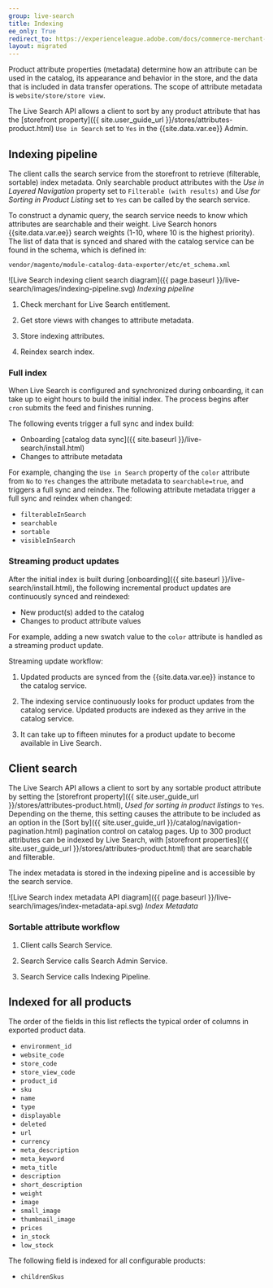 ```yaml
---
group: live-search
title: Indexing
ee_only: True
redirect_to: https://experienceleague.adobe.com/docs/commerce-merchant-services/live-search/live-search-admin/indexing.html
layout: migrated
---
```


Product attribute properties (metadata) determine how an attribute can be used in the catalog, its appearance and behavior in the store, and the data that is included in data transfer operations. The scope of attribute metadata is `website/store/store view`.

The Live Search API allows a client to sort by any product attribute that has the [storefront property]({{ site.user_guide_url }}/stores/attributes-product.html) `Use in Search` set to `Yes` in the {{site.data.var.ee}} Admin.

## Indexing pipeline

The client calls the search service from the storefront to retrieve (filterable, sortable) index metadata. Only searchable product attributes with the _Use in Layered Navigation_ property set to `Filterable (with results)` and _Use for Sorting in Product Listing_ set to `Yes` can be called by the search service.

To construct a dynamic query, the search service needs to know which attributes are searchable and their weight. Live Search honors {{site.data.var.ee}} search weights (1-10, where 10 is the highest priority). The list of data that is synced and shared with the catalog service can be found in the schema, which is defined in:

`vendor/magento/module-catalog-data-exporter/etc/et_schema.xml`

![Live Search indexing client search diagram]({{ page.baseurl }}/live-search/images/indexing-pipeline.svg)
_Indexing pipeline_

1. Check merchant for Live Search entitlement.

1. Get store views with changes to attribute metadata.

1. Store indexing attributes.

1. Reindex search index.

### Full index

When Live Search is configured and synchronized during onboarding, it can take up to eight hours to build the initial index. The process begins after `cron` submits the feed and finishes running.

The following events trigger a full sync and index build:

-  Onboarding [catalog data sync]({{ site.baseurl }}/live-search/install.html)
-  Changes to attribute metadata

For example, changing the `Use in Search` property of the `color` attribute from `No` to `Yes` changes the attribute metadata to `searchable=true`, and triggers a full sync and reindex. The following attribute metadata trigger a full sync and reindex when changed:

-  `filterableInSearch`
-  `searchable`
-  `sortable`
-  `visibleInSearch`

### Streaming product updates

After the initial index is built during [onboarding]({{ site.baseurl }}/live-search/install.html), the following incremental product updates are continuously synced and reindexed:

-  New product(s) added to the catalog
-  Changes to product attribute values

For example, adding a new swatch value to the `color` attribute is handled as a streaming product update.

Streaming update workflow:

1. Updated products are synced from the {{site.data.var.ee}} instance to the catalog service.

1. The indexing service continuously looks for product updates from the catalog service. Updated products are indexed as they arrive in the catalog service.

1. It can take up to fifteen minutes for a product update to become available in Live Search.

## Client search

The Live Search API allows a client to sort by any sortable product attribute by setting the [storefront property]({{ site.user_guide_url }}/stores/attributes-product.html), _Used for sorting in product listings_ to `Yes`. Depending on the theme, this setting causes the attribute to be included as an option in the [Sort by]({{ site.user_guide_url }}/catalog/navigation-pagination.html) pagination control on catalog pages. Up to 300 product attributes can be indexed by Live Search, with [storefront properties]({{ site.user_guide_url }}/stores/attributes-product.html) that are searchable and filterable.

The index metadata is stored in the indexing pipeline and is accessible by the search service.

![Live Search index metadata API diagram]({{ page.baseurl }}/live-search/images/index-metadata-api.svg)
_Index Metadata_

### Sortable attribute workflow

1. Client calls Search Service.

1. Search Service calls Search Admin Service.

1. Search Service calls Indexing Pipeline.

## Indexed for all products

The order of the fields in this list reflects the typical order of columns in exported product data.

-  `environment_id`
-  `website_code`
-  `store_code`
-  `store_view_code`
-  `product_id`
-  `sku`
-  `name`
-  `type`
-  `displayable`
-  `deleted`
-  `url`
-  `currency`
-  `meta_description`
-  `meta_keyword`
-  `meta_title`
-  `description`
-  `short_description`
-  `weight`
-  `image`
-  `small_image`
-  `thumbnail_image`
-  `prices`
-  `in_stock`
-  `low_stock`

The following field is indexed for all configurable products:

-  `childrenSkus`
